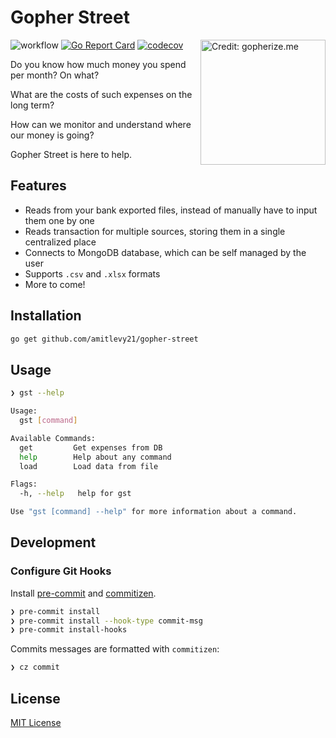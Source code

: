 # Gopher Street

<image align="right" width="200" height="200" src="gopher.svg" title="Credit: gopherize.me">

![workflow](https://github.com/amitlevy21/gopher-street/actions/workflows/test.yml/badge.svg)
[![Go Report Card](https://goreportcard.com/badge/github.com/amitlevy21/gopher-street)](https://goreportcard.com/report/github.com/amitlevy21/gopher-street)
[![codecov](https://codecov.io/gh/amitlevy21/gopher-street/branch/main/graph/badge.svg?token=y0n7I2Ind3)](https://codecov.io/gh/amitlevy21/gopher-street)

Do you know how much money you spend per month? On what?

What are the costs of such expenses on the long term?

How can we monitor and understand where our money is going?

Gopher Street is here to help.

## Features

- Reads from your bank exported files, instead of manually have to input them one by one
- Reads transaction for multiple sources, storing them in a single centralized place
- Connects to MongoDB database, which can be self managed by the user
- Supports `.csv` and `.xlsx` formats
- More to come!

## Installation

```sh
go get github.com/amitlevy21/gopher-street
```

## Usage

```sh
❯ gst --help

Usage:
  gst [command]

Available Commands:
  get         Get expenses from DB
  help        Help about any command
  load        Load data from file

Flags:
  -h, --help   help for gst

Use "gst [command] --help" for more information about a command.
```

## Development

### Configure Git Hooks

Install [pre-commit](https://pre-commit.com) and [commitizen](https://commitizen-tools.github.io/commitizen/).

```sh
❯ pre-commit install
❯ pre-commit install --hook-type commit-msg
❯ pre-commit install-hooks
```

Commits messages are formatted with `commitizen`:

```sh
❯ cz commit
```

## License

[MIT License](./License)
